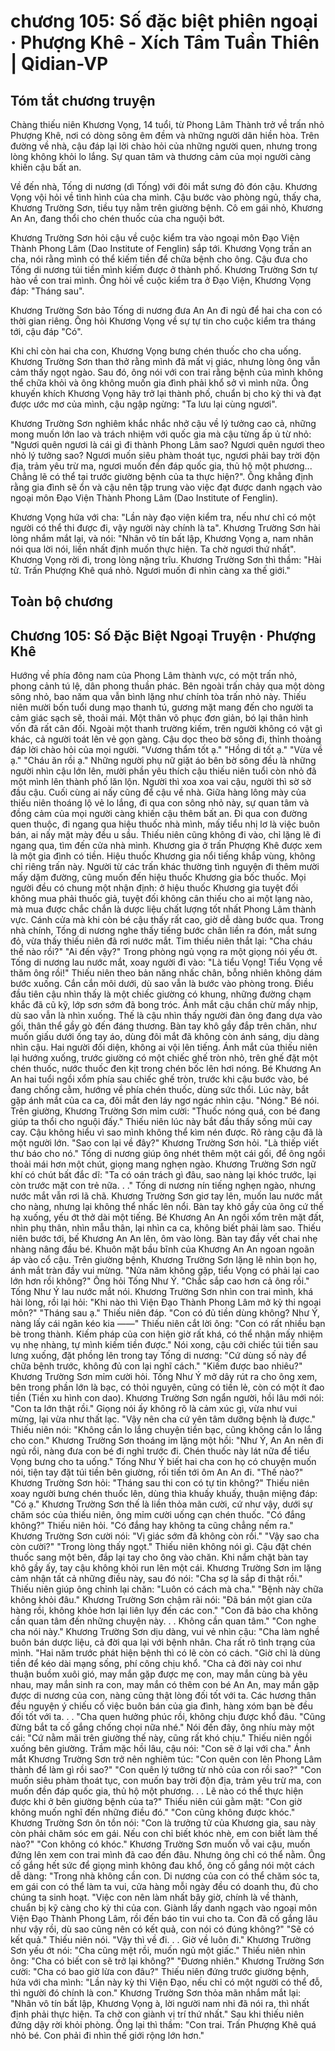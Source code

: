 # chương 105: Số đặc biệt phiên ngoại · Phượng Khê - Xích Tâm Tuần Thiên | Qidian-VP

## Tóm tắt chương truyện

Chàng thiếu niên Khương Vọng, 14 tuổi, từ Phong Lâm Thành trở về trấn nhỏ Phượng Khê, nơi có dòng sông êm đềm và những người dân hiền hòa. Trên đường về nhà, cậu đáp lại lời chào hỏi của những người quen, nhưng trong lòng không khỏi lo lắng. Sự quan tâm và thương cảm của mọi người càng khiến cậu bất an.

Về đến nhà, Tống di nương (dì Tống) với đôi mắt sưng đỏ đón cậu. Khương Vọng vội hỏi về tình hình của cha mình. Cậu bước vào phòng ngủ, thấy cha, Khương Trường Sơn, tiều tụy nằm trên giường bệnh. Cô em gái nhỏ, Khương An An, đang thổi cho chén thuốc của cha nguội bớt.

Khương Trường Sơn hỏi cậu về cuộc kiểm tra vào ngoại môn Đạo Viện Thành Phong Lâm (Dao Institute of Fenglin) sắp tới. Khương Vọng trấn an cha, nói rằng mình có thể kiếm tiền để chữa bệnh cho ông. Cậu đưa cho Tống di nương túi tiền mình kiếm được ở thành phố. Khương Trường Sơn tự hào về con trai mình. Ông hỏi về cuộc kiểm tra ở Đạo Viện, Khương Vọng đáp: "Tháng sau".

Khương Trường Sơn bảo Tống di nương đưa An An đi ngủ để hai cha con có thời gian riêng. Ông hỏi Khương Vọng về sự tự tin cho cuộc kiểm tra tháng tới, cậu đáp "Có".

Khi chỉ còn hai cha con, Khương Vọng bưng chén thuốc cho cha uống. Khương Trường Sơn than thở rằng mình đã mất vị giác, nhưng lòng ông vẫn cảm thấy ngọt ngào. Sau đó, ông nói với con trai rằng bệnh của mình không thể chữa khỏi và ông không muốn gia đình phải khổ sở vì mình nữa. Ông khuyến khích Khương Vọng hãy trở lại thành phố, chuẩn bị cho kỳ thi và đạt được ước mơ của mình, cậu ngập ngừng: "Ta lưu lại cùng ngươi".

Khương Trường Sơn nghiêm khắc nhắc nhở cậu về lý tưởng cao cả, những mong muốn lớn lao và trách nhiệm với quốc gia mà cậu từng ấp ủ từ nhỏ: "Ngươi quên ngươi là cái gì đi thành Phong Lâm sao? Ngươi quên ngươi theo nhỏ lý tưởng sao? Ngươi muốn siêu phàm thoát tục, ngươi phải bay trời độn địa, trảm yêu trừ ma, ngươi muốn đền đáp quốc gia, thủ hộ một phương... Chẳng lẽ có thể tại trước giường bệnh của ta thực hiện?". Ông khẳng định rằng gia đình sẽ ổn và cậu nên tập trung vào việc đạt được danh ngạch vào ngoại môn Đạo Viện Thành Phong Lâm (Dao Institute of Fenglin).

Khương Vọng hứa với cha: "Lần này đạo viện kiểm tra, nếu như chỉ có một người có thể thi được đi, vậy người này chính là ta". Khương Trường Sơn hài lòng nhắm mắt lại, và nói: "Nhân vô tín bất lập, Khương Vọng a, nam nhân nói qua lời nói, liền nhất định muốn thực hiện. Ta chờ ngươi thứ nhất". Khương Vọng rời đi, trong lòng nặng trĩu. Khương Trường Sơn thì thầm: "Hài tử. Trấn Phượng Khê quá nhỏ. Ngươi muốn đi nhìn càng xa thế giới."

## Toàn bộ chương

## Chương 105: Số Đặc Biệt Ngoại Truyện · Phượng Khê

Hướng về phía đông nam của Phong Lâm thành vực, có một trấn nhỏ, phong cảnh tú lệ, dân phong thuần phác.
Bên ngoài trấn chảy qua một dòng sông nhỏ, bao năm qua vẫn bình lặng như chính tòa trấn nhỏ này.
Thiếu niên mười bốn tuổi dung mạo thanh tú, gương mặt mang đến cho người ta cảm giác sạch sẽ, thoải mái. Một thân võ phục đơn giản, bó lại thân hình vốn đã rất cân đối. Ngoài một thanh trường kiếm, trên người không có vật gì khác, cả người toát lên vẻ gọn gàng.
Cậu dọc theo bờ sông đi, thỉnh thoảng đáp lời chào hỏi của mọi người.
"Vương thẩm tốt ạ."
"Hồng di tốt ạ."
"Vừa về ạ."
"Cháu ăn rồi ạ."
Những người phụ nữ giặt áo bên bờ sông đều là những người nhìn cậu lớn lên, mười phần yêu thích cậu thiếu niên tuổi còn nhỏ đã một mình lên thành phố lăn lộn.
Người thì xoa xoa vai cậu, người thì sờ sờ đầu cậu.
Cuối cùng ai nấy cũng để cậu về nhà.
Giữa hàng lông mày của thiếu niên thoáng lộ vẻ lo lắng, đi qua con sông nhỏ này, sự quan tâm và đồng cảm của mọi người càng khiến cậu thêm bất an.
Đi qua con đường quen thuộc, đi ngang qua hiệu thuốc nhà mình, mấy tiểu nhị lơ là việc buôn bán, ai nấy mặt mày đều u sầu. Thiếu niên cũng không đi vào, chỉ lặng lẽ đi ngang qua, tìm đến cửa nhà mình.
Khương gia ở trấn Phượng Khê được xem là một gia đình có tiền. Hiệu thuốc Khương gia nổi tiếng khắp vùng, không chỉ riêng trấn này. Người từ các trấn khác thường tình nguyện đi thêm mười mấy dặm đường, cũng muốn đến hiệu thuốc Khương gia bốc thuốc.
Mọi người đều có chung một nhận định: ở hiệu thuốc Khương gia tuyệt đối không mua phải thuốc giả, tuyệt đối không cân thiếu cho ai một lạng nào, mà mua được chắc chắn là dược liệu chất lượng tốt nhất Phong Lâm thành vực.
Cánh cửa mà khi còn bé cậu thấy rất cao, giờ dễ dàng bước qua. Trong nhà chính, Tống di nương nghe thấy tiếng bước chân liền ra đón, mắt sưng đỏ, vừa thấy thiếu niên đã rơi nước mắt.
Tim thiếu niên thắt lại: "Cha cháu thế nào rồi?"
"Ai đến vậy?"
Trong phòng ngủ vọng ra một giọng nói yếu ớt.
Tống di nương lau nước mắt, xoay người đi vào: "Là tiểu Vọng! Tiểu Vọng về thăm ông rồi!"
Thiếu niên theo bản năng nhấc chân, bỗng nhiên không dám bước xuống.
Cắn cắn môi dưới, dù sao vẫn là bước vào phòng trong.
Điều đầu tiên cậu nhìn thấy là một chiếc giường có khung, những đường chạm khắc đã cũ kỹ, lớp sơn sớm đã bong tróc. Ánh mắt cậu chần chừ mấy nhịp, dù sao vẫn là nhìn xuống.
Thế là cậu nhìn thấy người đàn ông đang dựa vào gối, thân thể gầy gò đến đáng thương. Bàn tay khô gầy đắp trên chăn, như muốn giấu dưới ống tay áo, dùng đôi mắt đã không còn ánh sáng, dịu dàng nhìn cậu.
Hai người đối diện, không ai vội lên tiếng.
Ánh mắt của thiếu niên lại hướng xuống, trước giường có một chiếc ghế tròn nhỏ, trên ghế đặt một chén thuốc, nước thuốc đen kịt trong chén bốc lên hơi nóng.
Bé Khương An An hai tuổi ngồi xổm phía sau chiếc ghế tròn, trước khi cậu bước vào, bé đang chống cằm, hướng về phía chén thuốc, dùng sức thổi.
Lúc này, bắt gặp ánh mắt của ca ca, đôi mắt đen láy ngơ ngác nhìn cậu.
"Nóng." Bé nói.
Trên giường, Khương Trường Sơn mỉm cười: "Thuốc nóng quá, con bé đang giúp ta thổi cho nguội đấy."
Thiếu niên lúc này bắt đầu thấy sống mũi cay cay.
Cậu không hiểu vì sao mình không thể kìm nén được.
Rõ ràng cậu đã là một người lớn.
"Sao con lại về đây?" Khương Trường Sơn hỏi.
"Là thiếp viết thư báo cho nó." Tống di nương giúp ông nhét thêm một cái gối, để ông ngồi thoải mái hơn một chút, giọng mang nghẹn ngào.
Khương Trường Sơn ngữ khí có chút bất đắc dĩ: "Ta có oán trách gì đâu, sao nàng lại khóc trước, lại còn trước mặt con trẻ nữa. . ."
Tống di nương nín tiếng nghẹn ngào, nhưng nước mắt vẫn rơi lã chã.
Khương Trường Sơn giơ tay lên, muốn lau nước mắt cho nàng, nhưng lại không thể nhấc lên nổi.
Bàn tay khô gầy của ông cứ thế hạ xuống, yếu ớt thở dài một tiếng.
Bé Khương An An ngồi xổm trên mặt đất, nhìn phụ thân, nhìn mẫu thân, lại nhìn ca ca, không biết phải làm sao.
Thiếu niên bước tới, bế Khương An An lên, ôm vào lòng. Bàn tay đầy vết chai nhẹ nhàng nâng đầu bé.
Khuôn mặt bầu bĩnh của Khương An An ngoan ngoãn áp vào cổ cậu.
Trên giường bệnh, Khương Trường Sơn lặng lẽ nhìn bọn họ, ánh mắt tràn đầy vui mừng.
"Nửa năm không gặp, tiểu Vọng có phải lại cao lớn hơn rồi không?" Ông hỏi Tống Như Ý.
"Chắc sắp cao hơn cả ông rồi." Tống Như Ý lau nước mắt nói.
Khương Trường Sơn nhìn con trai mình, khá hài lòng, rồi lại hỏi: "Khi nào thì Viện Đạo Thành Phong Lâm mở kỳ thi ngoại môn?"
"Tháng sau ạ." Thiếu niên đáp.
"Con có đủ tiền dùng không? Như Ý, nàng lấy cái ngăn kéo kia ——"
Thiếu niên cắt lời ông: "Con có rất nhiều bạn bè trong thành. Kiếm pháp của con hiện giờ rất khá, có thể nhận mấy nhiệm vụ nhẹ nhàng, tự mình kiếm tiền được."
Nói xong, cậu cởi chiếc túi tiền sau lưng xuống, đặt phồng lên trong tay Tống di nương: "Cứ dùng số này để chữa bệnh trước, không đủ con lại nghĩ cách."
"Kiếm được bao nhiêu?" Khương Trường Sơn mỉm cười hỏi.
Tống Như Ý mở dây rút ra cho ông xem, bên trong phần lớn là bạc, có thỏi nguyên, cũng có tiền lẻ, còn có một ít đao tiền (Tiền xu hình con dao).
Khương Trường Sơn ngẩn người, hồi lâu mới nói: "Con ta lớn thật rồi."
Giọng nói ấy không rõ là cảm xúc gì, vừa như vui mừng, lại vừa như thất lạc.
"Vậy nên cha cứ yên tâm dưỡng bệnh là được." Thiếu niên nói: "Không cần lo lắng chuyện tiền bạc, cũng không cần lo lắng cho con."
Khương Trường Sơn thoáng im lặng một hồi: "Như Ý, An An nên đi ngủ rồi, nàng đưa con bé đi nghỉ trước đi. Chén thuốc này lát nữa để tiểu Vọng bưng cho ta uống."
Tống Như Ý biết hai cha con họ có chuyện muốn nói, tiện tay đặt túi tiền bên giường, rồi tiến tới ôm An An đi.
"Thế nào?" Khương Trường Sơn hỏi: "Tháng sau thi con có tự tin không?"
Thiếu niên xoay người bưng chén thuốc lên, dùng thìa khuấy khuấy, thuận miệng đáp: "Có ạ."
Khương Trường Sơn thế là liền thỏa mãn cười, cứ như vậy, dưới sự chăm sóc của thiếu niên, ông mỉm cười uống cạn chén thuốc.
"Có đắng không?" Thiếu niên hỏi.
"Có đắng hay không ta cũng chẳng nếm ra." Khương Trường Sơn cười nói: "Vị giác sớm đã không còn rồi."
"Vậy sao cha còn cười?"
"Trong lòng thấy ngọt."
Thiếu niên không nói gì. Cậu đặt chén thuốc sang một bên, đắp lại tay cho ông vào chăn. Khi nắm chặt bàn tay khô gầy ấy, tay cậu không khỏi run lên một cái.
Khương Trường Sơn im lặng cảm nhận tất cả những điều này, sau đó nói: "Cha sợ là sắp đi thật rồi."
Thiếu niên giúp ông chỉnh lại chăn: "Luôn có cách mà cha."
"Bệnh này chữa không khỏi đâu." Khương Trường Sơn chậm rãi nói: "Đã bán một gian cửa hàng rồi, không khỏe hơn lại liên lụy đến các con."
"Con đã bảo cha không cần quan tâm đến những chuyện này. . . Không cần quan tâm."
"Con nghe cha nói này." Khương Trường Sơn dịu dàng, vui vẻ nhìn cậu: "Cha làm nghề buôn bán dược liệu, cả đời qua lại với bệnh nhân. Cha rất rõ tình trạng của mình.
"Hai năm trước phát hiện bệnh thì có lẽ còn có cách.
"Giờ chỉ là dùng tiền để kéo dài mạng sống, phí công chịu khổ.
"Cha cả đời này coi như thuận buồm xuôi gió, may mắn gặp được mẹ con, may mắn cùng bà yêu nhau, may mắn sinh ra con, may mắn có thêm con bé An An, may mắn gặp được di nương của con, nàng cũng thật lòng đối tốt với ta. Các hương thân đều nguyện ý chiếu cố việc buôn bán của gia đình, hàng xóm bạn bè đều đối tốt với ta. . .
"Cha quen hưởng phúc rồi, không chịu được khổ đâu.
"Cũng đừng bắt ta cố gắng chống chọi nữa nhé."
Nói đến đây, ông nhíu mày một cái: "Cứ nằm mãi trên giường thế này, cũng rất khó chịu."
Thiếu niên ngồi xuống bên giường.
Trầm mặc hồi lâu, cậu nói: "Con sẽ ở lại với cha."
Ánh mắt Khương Trường Sơn trở nên nghiêm túc: "Con quên con lên Phong Lâm thành để làm gì rồi sao?"
"Con quên lý tưởng từ nhỏ của con rồi sao?"
"Con muốn siêu phàm thoát tục, con muốn bay trời độn địa, trảm yêu trừ ma, con muốn đền đáp quốc gia, thủ hộ một phương. . . Lẽ nào có thể thực hiện được khi ở bên giường bệnh của ta?"
Thiếu niên cúi gằm mặt: "Con giờ không muốn nghĩ đến những điều đó."
"Con cũng không được khóc." Khương Trường Sơn ôn tồn nói: "Con là trưởng tử của Khương gia, sau này còn phải chăm sóc em gái. Nếu con chỉ biết khóc nhè, em con biết làm thế nào?"
"Con không có khóc."
Khương Trường Sơn muốn vỗ vai cậu, muốn đứng lên xem con trai mình đã cao đến đâu.
Nhưng ông chỉ có thể nằm.
Ông cố gắng hết sức để giọng mình không đau khổ, ông cố gắng nói một cách dễ dàng: "Trong nhà không cần con. Di nương của con có thể chăm sóc ta, em gái con có thể làm ta vui, cửa hàng mỗi ngày đều có doanh thu, đủ cho chúng ta sinh hoạt.
"Việc con nên làm nhất bây giờ, chính là về thành, chuẩn bị kỹ càng cho kỳ thi của con. Giành lấy danh ngạch vào ngoại môn Viện Đạo Thành Phong Lâm, rồi đến báo tin vui cho ta. Con đã cố gắng lâu như vậy rồi, dù sao cũng nên có kết quả, con nói có đúng không?"
"Sẽ có kết quả." Thiếu niên nói.
"Vậy thì về đi. . . Giờ về luôn đi." Khương Trường Sơn yếu ớt nói: "Cha cũng mệt rồi, muốn ngủ một giấc."
Thiếu niên nhìn ông: "Cha có biết con sẽ trở lại không?"
"Đương nhiên." Khương Trường Sơn cười: "Cha có bao giờ lừa con đâu?"
Thiếu niên đứng trước giường bệnh, hứa với cha mình: "Lần này kỳ thi Viện Đạo, nếu chỉ có một người có thể đỗ, thì người đó chính là con."
Khương Trường Sơn thỏa mãn nhắm mắt lại: "Nhân vô tín bất lập, Khương Vọng à, lời người nam nhi đã nói ra, thì nhất định phải thực hiện. Ta chờ con giành vị trí thứ nhất."
Sau khi thiếu niên đứng dậy rời khỏi phòng.
Ông lại thì thầm: "Con trai. Trấn Phượng Khê quá nhỏ bé. Con phải đi nhìn thế giới rộng lớn hơn."